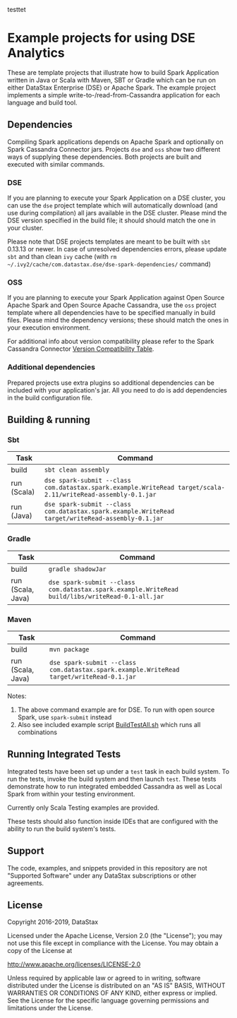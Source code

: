 testtet
# Example projects for using DSE Analytics

These are template projects that illustrate how to build Spark Application written in Java or Scala
with  Maven, SBT or Gradle which can be run on either DataStax Enterprise (DSE) or Apache Spark. The
example project implements a simple write-to-/read-from-Cassandra application for each language and
build tool.

## Dependencies

Compiling Spark applications depends on Apache Spark and optionally on Spark Cassandra Connector
jars. Projects `dse` and `oss` show two different ways of supplying these dependencies.  Both
projects are built and executed with similar commands.

### DSE

If you are planning to execute your Spark Application on a DSE cluster, you can use the `dse`
project template which will automatically download (and use during compilation) all jars available
in the DSE cluster. Please mind the DSE version specified in the build file; it should should match
the one in your cluster.

Please note that DSE projects templates are meant to be built with `sbt` 0.13.13 or newer. In case of
unresolved dependencies errors, please update `sbt` and than clean `ivy` cache (with
`rm ~/.ivy2/cache/com.datastax.dse/dse-spark-dependencies/` command)

### OSS

If you are planning to execute your Spark Application against Open Source Apache Spark and Open
Source  Apache Cassandra, use the `oss` project template where all dependencies have to be specified
manually in  build files. Please mind the dependency versions; these should match the ones in your
execution environment.

For additional info about version compatibility please refer to the Spark Cassandra Connector
[Version Compatibility Table](https://github.com/datastax/spark-cassandra-connector#version-compatibility).

### Additional dependencies

Prepared projects use extra plugins so additional dependencies can be included with your
application's jar. All you need to do is add dependencies in the build configuration file.

## Building & running

### Sbt

Task         | Command
-------------|------------
build        | `sbt clean assembly`
run (Scala)  | `dse spark-submit --class com.datastax.spark.example.WriteRead target/scala-2.11/writeRead-assembly-0.1.jar`
run (Java)   | `dse spark-submit --class com.datastax.spark.example.WriteRead target/writeRead-assembly-0.1.jar`

### Gradle

Task                | Command
--------------------|------------
build               | `gradle shadowJar`
run (Scala, Java)   | `dse spark-submit --class com.datastax.spark.example.WriteRead build/libs/writeRead-0.1-all.jar`

### Maven

Task                | Command
--------------------|------------
build               | `mvn package`
run (Scala, Java)   | `dse spark-submit --class com.datastax.spark.example.WriteRead target/writeRead-0.1.jar`

Notes:

1. The above command example are for DSE. To run with open source Spark, use `spark-submit` instead
2. Also see included example script [BuildTestAll.sh](BuildTestAll.sh) which runs all combinations


## Running Integrated Tests

Integrated tests have been set up under a `test` task in each build system. To run
the tests, invoke the build system and then launch `test`. These tests demonstrate
how to run integrated embedded Cassandra as well as Local Spark from within your testing
environment.

Currently only Scala Testing examples are provided.

These tests should also function inside IDEs that are configured with the ability to run
the build system's tests.

## Support

The code, examples, and snippets provided in this repository are not "Supported Software" under any DataStax subscriptions or other agreements.

## License

Copyright 2016-2019, DataStax

Licensed under the Apache License, Version 2.0 (the "License"); you may not use this file except in compliance with the License. You may obtain a copy of the License at

http://www.apache.org/licenses/LICENSE-2.0

Unless required by applicable law or agreed to in writing, software distributed under the License is distributed on an "AS IS" BASIS, WITHOUT WARRANTIES OR CONDITIONS OF ANY KIND, either express or implied. See the License for the specific language governing permissions and limitations under the License.

